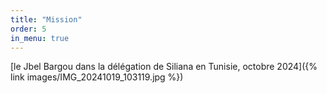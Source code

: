 ```yaml
---
title: "Mission"
order: 5
in_menu: true
---
```

[le Jbel Bargou dans la délégation de Siliana en Tunisie, octobre 2024]({% link images/IMG_20241019_103119.jpg %}) 